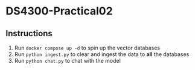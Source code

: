 # DS4300-Practical02

## Instructions

1. Run `docker compose up -d` to spin up the vector databases
2. Run `python ingest.py` to clear and ingest the data to **all** the databases
3. Run `python chat.py` to chat with the model

